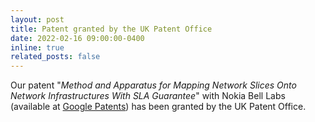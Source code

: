 ```yaml
---
layout: post
title: Patent granted by the UK Patent Office
date: 2022-02-16 09:00:00-0400
inline: true
related_posts: false
---
```


Our patent "*Method and Apparatus for Mapping Network Slices Onto Network Infrastructures With SLA Guarantee*" with Nokia Bell Labs (available at [Google Patents](https://patents.google.com/patent/US20210392040A1/en)) has been granted by the UK Patent Office.
